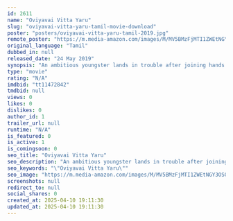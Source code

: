 ```yaml
---
id: 2611
name: "Oviyavai Vitta Yaru"
slug: "oviyavai-vitta-yaru-tamil-movie-download"
poster: "posters/oviyavai-vitta-yaru-tamil-2019.jpg"
remote_poster: "https://m.media-amazon.com/images/M/MV5BMzFjMTI1ZWEtNGY3OS00MTU3LWFjMjItMjA5Y2FkNjUwOTE0XkEyXkFqcGdeQXVyMzYxOTQ3MDg@._V1_SX300.jpg"
original_language: "Tamil"
dubbed_in: null
released_date: "24 May 2019"
synopsis: "An ambitious youngster lands in trouble after joining hands with a fraud businessman."
type: "movie"
rating: "N/A"
imdbid: "tt11472842"
tmdbid: null
views: 0
likes: 0
dislikes: 0
author_id: 1
trailer_url: null
runtime: "N/A"
is_featured: 0
is_active: 1
is_comingsoon: 0
seo_title: "Oviyavai Vitta Yaru"
seo_description: "An ambitious youngster lands in trouble after joining hands with a fraud businessman."
seo_keywords: "\"Oviyavai Vitta Yaru\""
seo_image: "https://m.media-amazon.com/images/M/MV5BMzFjMTI1ZWEtNGY3OS00MTU3LWFjMjItMjA5Y2FkNjUwOTE0XkEyXkFqcGdeQXVyMzYxOTQ3MDg@._V1_SX300.jpg"
screenshots: null
redirect_to: null
social_shares: 0
created_at: 2025-04-10 19:11:30
updated_at: 2025-04-10 19:11:30
---
```


